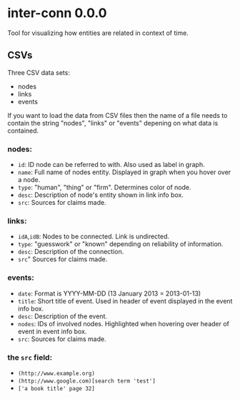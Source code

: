 # inter-conn 0.0.0  
Tool for visualizing how entities are related in context of time.

## CSVs

Three CSV data sets:
- nodes
- links
- events

If you want to load the data from CSV files then the name of a file needs to contain the string "nodes", "links" or "events" depening on what data is contained.

### nodes:
- `id`: ID node can be referred to with. Also used as label in graph.
- `name`: Full name of nodes entity. Displayed in graph when you hover over a node.
- `type`: "human", "thing" or "firm". Determines color of node.
- `desc`: Description of node's entity shown in link info box.
- `src`: Sources for claims made.

### links:
- `idA`,`idB`: Nodes to be connected. Link is undirected.
- `type`: "guesswork" or "known" depending on reliability of information.
- `desc`: Description of the connection.
- `src`" Sources for claims made.

### events:
- `date`: Format is YYYY-MM-DD (13 January 2013 = 2013-01-13)
- `title`: Short title of event. Used in header of event displayed in the event info box.
- `desc`: Description of the event.
- `nodes`: IDs of involved nodes. Highlighted when hovering over header of event in event info box.
- `src`: Sources for claims made.

### the `src` field:
- `(http://www.example.org)`
- `(http://www.google.com)[search term 'test']`
- `['a book title' page 32]`
